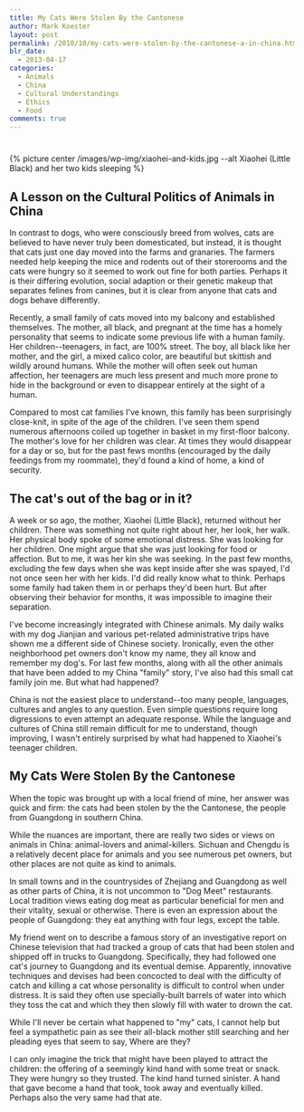 ```yaml
---
title: My Cats Were Stolen By the Cantonese
author: Mark Koester
layout: post
permalink: /2010/10/my-cats-were-stolen-by-the-cantonese-a-in-china.html
blr_date:
  - 2013-04-17
categories:
  - Animals
  - China
  - Cultural Understandings
  - Ethics
  - Food
comments: true
---
```


#

{% picture center /images/wp-img/xiaohei-and-kids.jpg  --alt Xiaohei (Little Black) and her two kids sleeping %}

## A Lesson on the Cultural Politics of Animals in China

In contrast to dogs, who were consciously breed from wolves, cats are believed to have never truly been domesticated, but instead, it is thought that cats just one day moved into the farms and granaries. The farmers needed help keeping the mice and rodents out of their storerooms and the cats were hungry so it seemed to work out fine for both parties. Perhaps it is their differing evolution, social adaption or their genetic makeup that separates felines from canines, but it is clear from anyone that cats and dogs behave differently.

Recently, a small family of cats moved into my balcony and established themselves. The mother, all black, and pregnant at the time has a homely personality that seems to indicate some previous life with a human family. Her children--teenagers, in fact, are 100% street. The boy, all black like her mother, and the girl, a mixed calico color, are beautiful but skittish and wildly around humans. While the mother will often seek out human affection, her teenagers are much less present and much more prone to hide in the background or even to disappear entirely at the sight of a human.

Compared to most cat families I've known, this family has been surprisingly close-knit, in spite of the age of the children. I've seen them spend numerous afternoons coiled up together in basket in my first-floor balcony. The mother's love for her children was clear. At times they would disappear for a day or so, but for the past fews months (encouraged by the daily feedings from my roommate), they'd found a kind of home, a kind of security.

## The cat's out of the bag or in it?

A week or so ago, the mother, Xiaohei (Little Black), returned without her children. There was something not quite right about her, her look, her walk. Her physical body spoke of some emotional distress. She was looking for her children. One might argue that she was just looking for food or affection. But to me, it was her kin she was seeking. In the past few months, excluding the few days when she was kept inside after she was spayed, I'd not once seen her with her kids. I'd did really know what to think. Perhaps some family had taken them in or perhaps they'd been hurt. But after observing their behavior for months, it was impossible to imagine their separation.

I've become increasingly integrated with Chinese animals. My daily walks with my dog Jianjian and various pet-related administrative trips have shown me a different side of Chinese society. Ironically, even the other neighborhood pet owners don't know my name, they all know and remember my dog's. For last few months, along with all the other animals that have been added to my China "family" story, I've also had this small cat family join me. But what had happened?

China is not the easiest place to understand--too many people, languages, cultures and angles to any question. Even simple questions require long digressions to even attempt an adequate response. While the language and cultures of China still remain difficult for me to understand, though improving, I wasn't entirely surprised by what had happened to Xiaohei's teenager children.

## My Cats Were Stolen By the Cantonese

When the topic was brought up with a local friend of mine, her answer was quick and firm: the cats had been stolen by the the Cantonese, the people from Guangdong in southern China.

While the nuances are important, there are really two sides or views on animals in China: animal-lovers and animal-killers. Sichuan and Chengdu is a relatively decent place for animals and you see numerous pet owners, but other places are not quite as kind to animals.

In small towns and in the countrysides of Zhejiang and Guangdong as well as other parts of China, it is not uncommon to "Dog Meet" restaurants. Local tradition views eating dog meat as particular beneficial for men and their vitality, sexual or otherwise. There is even an expression about the people of Guangdong: they eat anything with four legs, except the table.

My friend went on to describe a famous story of an investigative report on Chinese television that had tracked a group of cats that had been stolen and shipped off in trucks to Guangdong. Specifically, they had followed one cat's journey to Guangdong and its eventual demise. Apparently, innovative techniques and devises had been concocted to deal with the difficulty of catch and killing a cat whose personality is difficult to control when under distress. It is said they often use specially-built barrels of water into which they toss the cat and which they then slowly fill with water to drown the cat.

While I'll never be certain what happened to "my" cats, I cannot help but feel a sympathetic pain as see their all-black mother still searching and her pleading eyes that seem to say, Where are they?

I can only imagine the trick that might have been played to attract the children: the offering of a seemingly kind hand with some treat or snack. They were hungry so they trusted. The kind hand turned sinister. A hand that gave become a hand that took, took away and eventually killed. Perhaps also the very same had that ate.

